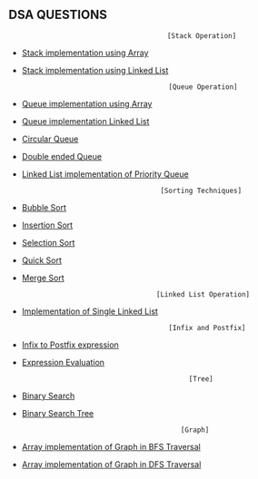 ## DSA QUESTIONS
 
                                           [Stack Operation]
 - [Stack implementation using Array](https://github.com/NiranjanKumarYadav36/DSA-Questions/blob/main/62_11_niranjan.c)
 - [Stack implementation using Linked List](https://github.com/NiranjanKumarYadav36/DSA-Questions/blob/main/62_16_niranjan.c)
 

                                           [Queue Operation]
 - [Queue implementation using Array](https://github.com/NiranjanKumarYadav36/DSA-Questions/blob/main/62_12_niranjan.c)
 - [Queue implementation Linked List](https://github.com/NiranjanKumarYadav36/DSA-Questions/blob/main/62_17_niranjan.c)
 - [Circular Queue](https://github.com/NiranjanKumarYadav36/DSA-Questions/blob/main/62_13_niranjan.c)
 - [Double ended Queue](https://github.com/NiranjanKumarYadav36/DSA-Questions/blob/main/62_14_niranjan.c)
 - [Linked List implementation of Priority Queue](https://github.com/NiranjanKumarYadav36/DSA-Questions/blob/main/62_15_niranjan.c)

                                         [Sorting Techniques]   									  
   

 - [Bubble Sort](https://github.com/NiranjanKumarYadav36/DSA-Questions/blob/main/62_21_niranjan.c)

 - [Insertion Sort](https://github.com/NiranjanKumarYadav36/DSA-Questions/blob/main/62_22_niranjan.c)
  

 - [Selection Sort](https://github.com/NiranjanKumarYadav36/DSA-Questions/blob/main/62_29_niranjn.c)
  

 - [Quick Sort](https://github.com/NiranjanKumarYadav36/DSA-Questions/blob/main/62_24_niranjan.c)
   

 - [Merge Sort](https://github.com/NiranjanKumarYadav36/DSA-Questions/blob/main/62_23_niranjan.c)

                                        [Linked List Operation]
   

 - [Implementation of Single Linked List](https://github.com/NiranjanKumarYadav36/DSA-Questions/blob/main/62_15_niranjan.c)
   
                                           [Infix and Postfix]
   

 - [Infix to Postfix expression](https://github.com/NiranjanKumarYadav36/DSA-Questions/blob/main/62_19_niranjan.c)               
 - [Expression Evaluation](https://github.com/NiranjanKumarYadav36/DSA-Questions/blob/main/62_18_niranjan.c)   

                                                [Tree]
   

 - [Binary Search](https://github.com/NiranjanKumarYadav36/DSA-Questions/blob/main/62_25_niranjan.c)
   

 - [Binary Search Tree](https://github.com/NiranjanKumarYadav36/DSA-Questions/blob/main/62_26_niranjan.c)           

			                                  [Graph]
   

   

 - [Array implementation of Graph in BFS Traversal](https://github.com/NiranjanKumarYadav36/DSA-Questions/blob/main/62_27_niranjan.c)
  
 - [Array implementation of Graph in DFS Traversal](https://github.com/NiranjanKumarYadav36/DSA-Questions/blob/main/62_28_niranjan.c)

                
   										  									  
										  
										           



  
 

